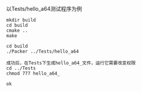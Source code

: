 以Tests/hello_a64测试程序为例

```
mkdir build 
cd build 
cmake ..
make

cd build
./Packer ../Tests/hello_a64

成功后，在Tests下生成hello_a64_文件，运行它需要改变权限
cd ../Tests
chmod 777 hello_a64_

ok
```

